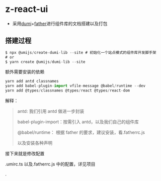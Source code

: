 # z-react-ui

- 采用[dumi](https://d.umijs.org/zh-CN)+[father](https://github.com/umijs/father)进行组件库的文档搭建以及打包

## 搭建过程

```js
$ npx @umijs/create-dumi-lib --site # 初始化一个站点模式的组件库开发脚手架
# or
$ yarn create @umijs/dumi-lib --site
```

额外需要安装的依赖

```js
yarn add antd classnames
yarn add babel-plugin-import vfile-message @babel/runtime --dev
yarn add @types/classnames @types/react @types/react-dom
```

解释：

> antd: 我们引用 antd 做进一步封装
>
> babel-plugin-import：按需引入 antd，以及我们自己的组件库
>
> @babel/runtime： 根据 father 的要求，建议安装，看.fatherrc.js
>
> 以及安装各种声明

接下来就是修改配置

.umirc.ts 以及.fatherrc.js 中的配置，详见项目

.
